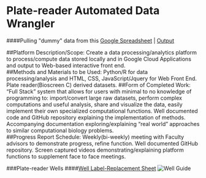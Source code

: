 # Plate-reader Automated Data Wrangler
####Pulling "dummy" data from this [Google Spreadsheet](https://docs.google.com/spreadsheets/d/1u54y6qETcyBdpQM1dJblD_F3TSeZ_qD7RPs5Ne2fPzk/pubhtml?gid=0&single=true "Input Sheet") | [Output](https://docs.google.com/spreadsheets/d/1u54y6qETcyBdpQM1dJblD_F3TSeZ_qD7RPs5Ne2fPzk/pubhtml?gid=1128971629&single=true "Output Sheet")

##Platform Description/Scope:
Create a data processing/analytics platform to process/compute data stored locally and in Google Cloud Applications and output to Web-based interactive front end.  
##Methods and Materials to be Used:
Python/R for data processing/analysis and HTML, CSS, JavaScript/Jquery for Web Front End. Plate reader(Bioscreen C) derived datasets. 
##Form of Completed Work:
“Full Stack” system that allows for users with minimal to no knowledge of programming to: import/convert large raw datasets, perform complex computations and useful analysis, share and visualize the data, easily implement their own specialized computational functions. Well documented code and GitHub repository explaining the implementation of methods. Accompanying documentation exploring/explaining “real world” approaches to similar computational biology problems.     
##Progress Report Schedule:
Weekly(bi-weekly) meeting with Faculty advisors to demonstrate progress, refine function. Well documented GitHub repository. Screen captured videos demonstrating/explaining platform functions to supplement face to face meetings.

###Plate-reader Wells
####[Well Label-Replacement Sheet](https://docs.google.com/spreadsheets/d/1fJhE1hOMqVvf5T8YHxRATOQ8QHKfujZRym2wk-tYq4I/pubhtml)
![Well Guide](https://github.com/SpaceTuna8/data-alpha-Guilf/blob/plate_reader/Microplate_simple.PNG?raw=true)

  
